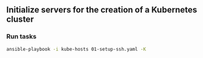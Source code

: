 ## Initialize servers for the creation of a Kubernetes cluster

### Run tasks
```bash
ansible-playbook -i kube-hosts 01-setup-ssh.yaml -K
```
